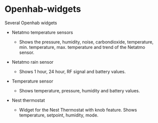 # Openhab-widgets
Several Openhab widgets

- Netatmo temperature sensors
	- Shows the pressure, humidity, noise, carbondioxide, temperature, min. temperature, max. temperature and trend of the Netatmo sensor.

- Netatmo rain sensor
	- Shows 1 hour, 24 hour, RF signal and battery values.

- Temperature sensor
	- Shows temperature, pressure, humidity and battery values.

- Nest thermostat
	- Widget for the Nest Thermostat with knob feature. Shows temperature, setpoint, humidity, mode.
